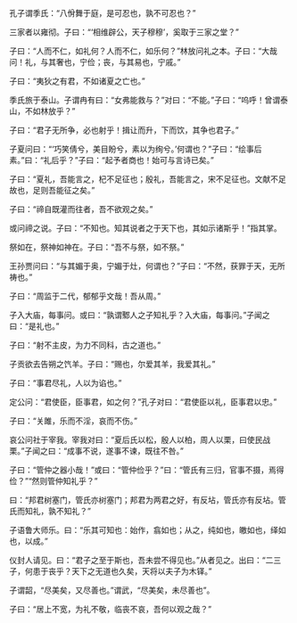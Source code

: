 <link rel="stylesheet" type="text/css" href="./default.css">

孔子谓季氏：“八佾舞于庭，是可忍也，孰不可忍也？”

三家者以雍彻。子曰：“‘相维辟公，天子穆穆’，奚取于三家之堂？”

子曰：“人而不仁，如礼何？人而不仁，如乐何？”林放问礼之本。子曰：“大哉问！礼，与其奢也，宁俭；丧，与其易也，宁戚。”

子曰：“夷狄之有君，不如诸夏之亡也。”

季氏旅于泰山。子谓冉有曰：“女弗能救与？”对曰：“不能。”子曰：“呜呼！曾谓泰山，不如林放乎？”

子曰：“君子无所争，必也射乎！揖让而升，下而饮，其争也君子。”

子夏问曰：“‘巧笑倩兮，美目盼兮，素以为绚兮。’何谓也？”子曰：“绘事后素。”曰：“礼后乎？”子曰：“起予者商也！始可与言诗已矣。”

子曰：“夏礼，吾能言之，杞不足征也；殷礼，吾能言之，宋不足征也。文献不足故也，足则吾能征之矣。”

子曰：“禘自既灌而往者，吾不欲观之矣。”

或问禘之说。子曰：“不知也。知其说者之于天下也，其如示诸斯乎！”指其掌。

祭如在，祭神如神在。子曰：“吾不与祭，如不祭。”

王孙贾问曰：“与其媚于奥，宁媚于灶，何谓也？”子曰：“不然，获罪于天，无所祷也。”

子曰：“周监于二代，郁郁乎文哉！吾从周。”

子入大庙，每事问。或曰：“孰谓鄹人之子知礼乎？入大庙，每事问。”子闻之曰：“是礼也。”

子曰：“射不主皮，为力不同科，古之道也。”

子贡欲去告朔之饩羊。子曰：“赐也，尔爱其羊，我爱其礼。”

子曰：“事君尽礼，人以为谄也。”

定公问：“君使臣，臣事君，如之何？”孔子对曰：“君使臣以礼，臣事君以忠。”

子曰：“关雎，乐而不淫，哀而不伤。”

哀公问社于宰我。宰我对曰：“夏后氏以松，殷人以柏，周人以栗，曰使民战栗。”子闻之曰：“成事不说，遂事不谏，既往不咎。”

子曰：“管仲之器小哉！”或曰：“管仲俭乎？”曰：“管氏有三归，官事不摄，焉得俭？”“然则管仲知礼乎？”

曰：“邦君树塞门，管氏亦树塞门；邦君为两君之好，有反坫，管氏亦有反坫。管氏而知礼，孰不知礼？”

子语鲁大师乐。曰：“乐其可知也：始作，翕如也；从之，纯如也，皦如也，绎如也，以成。”

仪封人请见。曰：“君子之至于斯也，吾未尝不得见也。”从者见之。出曰：“二三子，何患于丧乎？天下之无道也久矣，天将以夫子为木铎。”

子谓韶，“尽美矣，又尽善也。”谓武，“尽美矣，未尽善也”。

子曰：“居上不宽，为礼不敬，临丧不哀，吾何以观之哉？”


